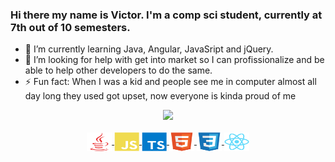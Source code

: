 ### Hi there my name is Victor. I'm a comp sci student, currently at 7th out of 10 semesters.

- 🌱 I’m currently learning Java, Angular, JavaSript and jQuery.
- 🤔 I’m looking for help with get into market so I can profissionalize and be able to help other developers to do the same.
- ⚡ Fun fact: When I was a kid and people see me in computer almost all day long they used got upset, now everyone is kinda proud of me

<div align="center">
  <a href="https://github.com/pinhovm">
  
  <img height="180em" src="https://github-readme-stats.vercel.app/api/top-langs/?username=pinhovm&layout=compact&langs_count=7&theme=dracula"/>
<div style="display: inline_block"><br>
  <img align="center" alt="Victor-Java" height="30" width="40" src="https://raw.githubusercontent.com/devicons/devicon/master/icons/java/java-plain.svg">
  <img align="center" alt="Victor-Js" height="30" width="40" src="https://raw.githubusercontent.com/devicons/devicon/master/icons/javascript/javascript-plain.svg">
  <img align="center" alt="Victor-Ts" height="30" width="40" src="https://raw.githubusercontent.com/devicons/devicon/master/icons/typescript/typescript-plain.svg">
  <img align="center" alt="Victor-HTML" height="30" width="40" src="https://raw.githubusercontent.com/devicons/devicon/master/icons/html5/html5-original.svg">
  <img align="center" alt="Victor-CSS" height="30" width="40" src="https://raw.githubusercontent.com/devicons/devicon/master/icons/css3/css3-original.svg">
  <img align="center" alt="Victor-React" height="30" width="40" src="https://raw.githubusercontent.com/devicons/devicon/master/icons/react/react-original.svg">
</div>
